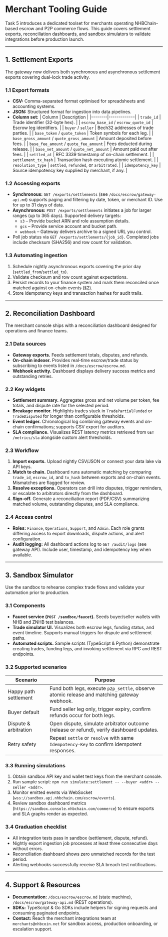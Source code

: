 # Merchant Tooling Guide

Task 5 introduces a dedicated toolset for merchants operating NHBChain-based escrow and P2P commerce flows. This guide covers
settlement exports, reconciliation dashboards, and sandbox simulators to validate integrations before production launch.

---

## 1. Settlement Exports

The gateway now delivers both synchronous and asynchronous settlement exports covering dual-lock trade activity.

### 1.1 Export formats

* **CSV:** Comma-separated format optimised for spreadsheets and accounting systems.
* **JSON:** Structured format for ingestion into data pipelines.
* **Column set:**
  | Column | Description |
  |--------|-------------|
  | `trade_id` | Trade identifier (32-byte hex). |
  | `escrow_base_id` / `escrow_quote_id` | Escrow leg identifiers. |
  | `buyer` / `seller` | Bech32 addresses of trade parties. |
  | `base_token` / `quote_token` | Token symbols for each leg. |
  | `base_gross_amount` / `quote_gross_amount` | Amount deposited before fees. |
  | `base_fee_amount` / `quote_fee_amount` | Fees deducted during release. |
  | `base_net_amount` / `quote_net_amount` | Amount paid out after fees. |
  | `settled_at` | RFC 3339 timestamp of on-chain settlement. |
  | `settlement_tx_hash` | Transaction hash executing atomic settlement. |
  | `resolution_type` | `settled`, `refunded`, or `arbitrated`. |
  | `idempotency_key` | Source idempotency key supplied by merchant, if any. |

### 1.2 Accessing exports

* **Synchronous:** `GET /exports/settlements` (see `/docs/escrow/gateway-api.md`) supports paging and filtering by date, token, or
  merchant ID. Use for up to 31 days of data.
* **Asynchronous:** `POST /exports/settlements` initiates a job for larger ranges (up to 365 days). Supported delivery targets:
  * `s3` – Provide bucket ARN and role assumption details.
  * `gcs` – Provide service account and bucket path.
  * `webhook` – Gateway delivers archive to a signed URL you control.
* Poll job status via `GET /exports/settlements/{job_id}`. Completed jobs include checksum (SHA256) and row count for validation.

### 1.3 Automating ingestion

1. Schedule nightly asynchronous exports covering the prior day (`settled_from`/`settled_to`).
2. Validate checksum and row count against expectations.
3. Persist records to your finance system and mark them reconciled once matched against on-chain events (§2).
4. Store idempotency keys and transaction hashes for audit trails.

---

## 2. Reconciliation Dashboard

The merchant console ships with a reconciliation dashboard designed for operations and finance teams.

### 2.1 Data sources

* **Gateway exports.** Feeds settlement totals, disputes, and refunds.
* **On-chain indexer.** Provides real-time escrow/trade status by subscribing to events listed in `/docs/escrow/escrow.md`.
* **Webhook activity.** Dashboard displays delivery success metrics and outstanding retries.

### 2.2 Key widgets

* **Settlement summary.** Aggregates gross and net volume per token, fee totals, and dispute rate for the selected period.
* **Breakage monitor.** Highlights trades stuck in `TradePartialFunded` or `TradeDisputed` for longer than configurable thresholds.
* **Event ledger.** Chronological log combining gateway events and on-chain confirmations; supports CSV export for auditors.
* **SLA compliance.** Visualizes REST latency metrics retrieved from `GET /metrics/sla` alongside custom alert thresholds.

### 2.3 Workflow

1. **Import exports.** Upload nightly CSV/JSON or connect your data lake via API keys.
2. **Match to chain.** Dashboard runs automatic matching by comparing `trade_id`, `escrow_id`, and `tx_hash` between exports and
   on-chain events. Mismatches are flagged for review.
3. **Resolve exceptions.** Operators can drill into disputes, trigger reminders, or escalate to arbitrators directly from the
   dashboard.
4. **Sign-off.** Generate a reconciliation report (PDF/CSV) summarizing matched volume, outstanding disputes, and SLA compliance.

### 2.4 Access control

* **Roles:** `Finance`, `Operations`, `Support`, and `Admin`. Each role grants differing access to export downloads, dispute
  actions, and alert configuration.
* **Audit logging:** All dashboard actions log to `GET /audit/logs` (see gateway API). Include user, timestamp, and idempotency key
  when available.

---

## 3. Sandbox Simulator

Use the sandbox to rehearse complex trade flows and validate your automation prior to production.

### 3.1 Components

* **Faucet service (`POST /sandbox/faucet`).** Seeds buyer/seller wallets with NHB and ZNHB test balances.
* **Trade simulator UI.** Visualizes both escrow legs, funding status, and event timeline. Supports manual triggers for dispute and
  settlement paths.
* **Automated scripts.** Sample scripts (TypeScript & Python) demonstrate creating trades, funding legs, and invoking settlement
  via RPC and REST endpoints.

### 3.2 Supported scenarios

| Scenario | Purpose |
|----------|---------|
| Happy path settlement | Fund both legs, execute `p2p_settle`, observe atomic release and matching gateway webhook. |
| Buyer default | Fund seller leg only, trigger expiry, confirm refunds occur for both legs. |
| Dispute & arbitration | Open dispute, simulate arbitrator outcome (release or refund), verify dashboard updates. |
| Retry safety | Repeat `settle` or `resolve` with same `Idempotency-Key` to confirm idempotent responses. |

### 3.3 Running simulations

1. Obtain sandbox API key and wallet test keys from the merchant console.
2. Run sample script: `npm run simulate:settlement -- --buyer <addr> --seller <addr>`.
3. Monitor emitted events via WebSocket (`wss://sandbox.api.nhbchain.com/escrow/events`).
4. Review sandbox dashboard metrics (`https://sandbox.console.nhbchain.com/commerce`) to ensure exports and SLA graphs render as
   expected.

### 3.4 Graduation checklist

* All integration tests pass in sandbox (settlement, dispute, refund).
* Nightly export ingestion job processes at least three consecutive days without errors.
* Reconciliation dashboard shows zero unmatched records for the test period.
* Alerting webhooks successfully receive SLA breach test notifications.

---

## 4. Support & Resources

* **Documentation:** `/docs/escrow/escrow.md` (state machine), `/docs/escrow/gateway-api.md` (REST operations).
* **SDKs:** TypeScript & Go SDKs include helpers for signing requests and consuming paginated endpoints.
* **Contact:** Reach the merchant integrations team at `merchants@nhbcoin.net` for sandbox access, production onboarding, or
  escalation support.
